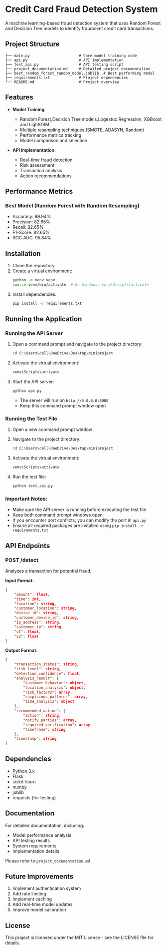 # Credit Card Fraud Detection System

A machine learning-based fraud detection system that uses Random Forest and Decision Tree models to identify fraudulent credit card transactions.

## Project Structure

```
├── main.py                      # Core model training code
├── api.py                       # API implementation
├── test_api.py                  # API testing script
├── project_documentation.md     # Detailed project documentation
├── best_random_forest_random_model.joblib  # Best performing model
├── requirements.txt             # Project dependencies
└── README.md                    # Project overview
```

## Features

- **Model Training**:
  - Random Forest,Decision Tree models,Logestuc Regression, XGBoost and LightGBM
  - Multiple resampling techniques (SMOTE, ADASYN, Random)
  - Performance metrics tracking
  - Model comparison and selection

- **API Implementation**:
  - Real-time fraud detection
  - Risk assessment
  - Transaction analysis
  - Action recommendations

## Performance Metrics

### Best Model (Random Forest with Random Resampling)
- Accuracy: 99.94%
- Precision: 82.65%
- Recall: 82.65%
- F1-Score: 82.65%
- ROC AUC: 95.84%

## Installation

1. Clone the repository
2. Create a virtual environment:
   ```bash
   python -m venv venv
   source venv/bin/activate  # On Windows: venv\Scripts\activate
   ```
3. Install dependencies:
   ```bash
   pip install -r requirements.txt
   ```

## Running the Application

### Running the API Server

1. Open a command prompt and navigate to the project directory:
   ```bash
   cd C:\Users\dell\OneDrive\Desktop\miniproject
   ```

2. Activate the virtual environment:
   ```bash
   venv\Scripts\activate
   ```

3. Start the API server:
   ```bash
   python api.py
   ```
   - The server will run on `http://0.0.0.0:8080`
   - Keep this command prompt window open

### Running the Test File

1. Open a new command prompt window
2. Navigate to the project directory:
   ```bash
   cd C:\Users\dell\OneDrive\Desktop\miniproject
   ```

3. Activate the virtual environment:
   ```bash
   venv\Scripts\activate
   ```

4. Run the test file:
   ```bash
   python test_api.py
   ```

### Important Notes:
- Make sure the API server is running before executing the test file
- Keep both command prompt windows open
- If you encounter port conflicts, you can modify the port in `api.py`
- Ensure all required packages are installed using `pip install -r requirements.txt`

## API Endpoints

### POST /detect
Analyzes a transaction for potential fraud.

**Input Format**:
```json
{
    "amount": float,
    "time": int,
    "location": string,
    "customer_location": string,
    "device_id": string,
    "customer_device_id": string,
    "ip_address": string,
    "customer_ip": string,
    "v1": float,
    "v2": float
}
```

**Output Format**:
```json
{
    "transaction_status": string,
    "risk_level": string,
    "detection_confidence": float,
    "analysis_result": {
        "customer_behavior": object,
        "location_analysis": object,
        "risk_factors": array,
        "suspicious_patterns": array,
        "time_analysis": object
    },
    "recommended_action": {
        "action": string,
        "notify_parties": array,
        "required_verification": array,
        "timeframe": string
    },
    "timestamp": string
}
```

## Dependencies

- Python 3.x
- Flask
- scikit-learn
- numpy
- joblib
- requests (for testing)

## Documentation

For detailed documentation, including:
- Model performance analysis
- API testing results
- System requirements
- Implementation details

Please refer to `project_documentation.md`


## Future Improvements

1. Implement authentication system
2. Add rate limiting
3. Implement caching
4. Add real-time model updates
5. Improve model calibration

## License

This project is licensed under the MIT License - see the LICENSE file for details. 